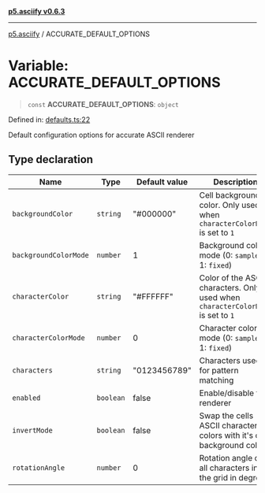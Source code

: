 [**p5.asciify v0.6.3**](../README.md)

***

[p5.asciify](../globals.md) / ACCURATE\_DEFAULT\_OPTIONS

# Variable: ACCURATE\_DEFAULT\_OPTIONS

> `const` **ACCURATE\_DEFAULT\_OPTIONS**: `object`

Defined in: [defaults.ts:22](https://github.com/humanbydefinition/p5-asciify/blob/962e73d5322ad3ee9e39152d22240240aa4f883f/src/lib/defaults.ts#L22)

Default configuration options for accurate ASCII renderer

## Type declaration

| Name | Type | Default value | Description | Defined in |
| ------ | ------ | ------ | ------ | ------ |
| <a id="backgroundcolor"></a> `backgroundColor` | `string` | "#000000" | Cell background color. Only used when `characterColorMode` is set to `1` | [defaults.ts:32](https://github.com/humanbydefinition/p5-asciify/blob/962e73d5322ad3ee9e39152d22240240aa4f883f/src/lib/defaults.ts#L32) |
| <a id="backgroundcolormode"></a> `backgroundColorMode` | `number` | 1 | Background color mode (0: `sampled`, 1: `fixed`) | [defaults.ts:34](https://github.com/humanbydefinition/p5-asciify/blob/962e73d5322ad3ee9e39152d22240240aa4f883f/src/lib/defaults.ts#L34) |
| <a id="charactercolor"></a> `characterColor` | `string` | "#FFFFFF" | Color of the ASCII characters. Only used when `characterColorMode` is set to `1` | [defaults.ts:28](https://github.com/humanbydefinition/p5-asciify/blob/962e73d5322ad3ee9e39152d22240240aa4f883f/src/lib/defaults.ts#L28) |
| <a id="charactercolormode"></a> `characterColorMode` | `number` | 0 | Character color mode (0: `sampled`, 1: `fixed`) | [defaults.ts:30](https://github.com/humanbydefinition/p5-asciify/blob/962e73d5322ad3ee9e39152d22240240aa4f883f/src/lib/defaults.ts#L30) |
| <a id="characters"></a> `characters` | `string` | "0123456789" | Characters used for pattern matching | [defaults.ts:26](https://github.com/humanbydefinition/p5-asciify/blob/962e73d5322ad3ee9e39152d22240240aa4f883f/src/lib/defaults.ts#L26) |
| <a id="enabled"></a> `enabled` | `boolean` | false | Enable/disable the renderer | [defaults.ts:24](https://github.com/humanbydefinition/p5-asciify/blob/962e73d5322ad3ee9e39152d22240240aa4f883f/src/lib/defaults.ts#L24) |
| <a id="invertmode"></a> `invertMode` | `boolean` | false | Swap the cells ASCII character colors with it's cell background colors | [defaults.ts:36](https://github.com/humanbydefinition/p5-asciify/blob/962e73d5322ad3ee9e39152d22240240aa4f883f/src/lib/defaults.ts#L36) |
| <a id="rotationangle"></a> `rotationAngle` | `number` | 0 | Rotation angle of all characters in the grid in degrees | [defaults.ts:38](https://github.com/humanbydefinition/p5-asciify/blob/962e73d5322ad3ee9e39152d22240240aa4f883f/src/lib/defaults.ts#L38) |
